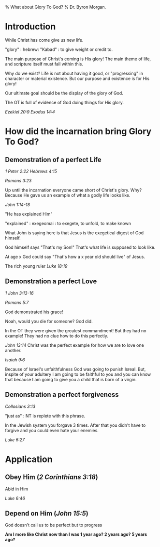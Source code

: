 % What about Glory To God?
% Dr. Byron Morgan.

# Introduction

While Christ has come give us new life. 

"glory"
: hebrew: "Kabad"
: to give weight or credit to.

The main purpose of Christ's coming is His glory! The main theme of life, and
scripture itself must fall within this.

Why do we exist? Life is not about having it good, or "progressing" in
character or material existence. But our purpose and existence is for His
glory!


Our ultimate goal should be the display of the glory of God. 

The OT is full of evidence of God doing things for His glory.

_Ezekiel 20:9_
_Exodus 14:4_

# How did the incarnation bring Glory To God?

## Demonstration of a perfect Life

_1 Peter 2:22_ 
_Hebrews 4:15_

_Romans 3:23_

Up until the incarnation everyone came short of Christ's glory. Why? Because He
gave us an example of what a godly life looks like.

_John 1:14-18_

"He has explained Him"

"explained"
: exegeomai
: to exegete, to unfold, to make known

What John is saying here is that Jesus is the exegetical digest of God himself.

God himself says "That's my Son!" That's what life is supposed to look like.

At age x God could say "That's how a x year old should live" of Jesus.

The rich young ruler _Luke 18:19_

## Demonstration a perfect Love

_1 John 3:13-16_

_Romans 5:7_ 

God demonstrated his grace!

Noah, would you die for someone? God did.

In the OT they were given the greatest commandment! But they had no example!
They had no clue how to do this perfectly.

_John 13:14_ Christ was the perfect example for how we are to love one another.

_Isaiah 9:6_ 

Because of Israel's unfaithfulness God was going to punish Isreal. But, inspite
of your adultery I am going to be faithful to you and you can know that because
I am going to give you a child that is born of a virgin.
 
## Demonstration a perfect forgiveness

_Collosians 3:13_ 

"just as"
: NT is replete with this phrase.

In the Jewish system you forgave 3 times. After that you didn't have to forgive
and you could even hate your enemies.

_Luke 6:27_

# Application

## Obey Him (_2 Corinthians 3:18_)

Abid in Him

_Luke 6:46_

## Depend on Him (_John 15:5_)

God doesn't call us  to be perfect but to progress

__Am I more like Christ now than I was 1 year ago? 2 years ago? 5 years ago?__

